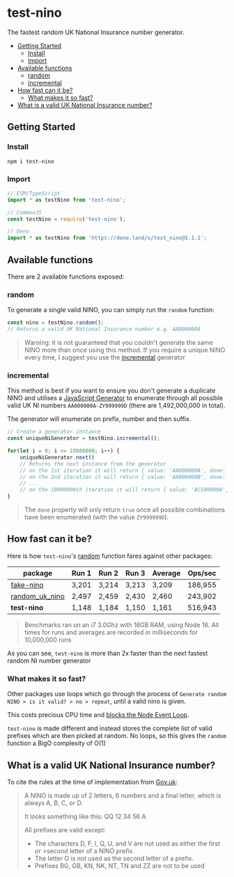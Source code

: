 # test-nino

The fastest random UK National Insurance number generator.

- [Getting Started](#getting-started)
  * [Install](#install)
  * [Import](#import)
- [Available functions](#available-functions)
  * [random](#random)
  * [incremental](#incremental)
- [How fast can it be?](#how-fast-can-it-be-)
  * [What makes it so fast?](#what-makes-it-so-fast-)
- [What is a valid UK National Insurance number?](#what-is-a-valid-uk-national-insurance-number-)

## Getting Started

### Install
```
npm i test-nino
```

### Import

 ```js
// ESM/TypeScript
import * as testNino from 'test-nino';

// CommonJS
const testNino = require('test-nino');

// Deno
import * as testNino from 'https://deno.land/x/test_nino@1.1.1';
```

## Available functions
There are 2 available functions exposed:

### random
To generate a single valid NINO, you can simply run the `random` function:
 ```js
const nino = testNino.random();
// Returns a valid UK National Insurance number e.g. AA000000A
```
> Warning: it is not guaranteed that you couldn't generate the same NINO more than once using this method. If you require a unique NINO every time, I suggest you use the [incremental](#incremental) generator

### incremental
This method is best if you want to ensure you don't generate a duplicate NINO and utilises a [JavaScript Generator](https://developer.mozilla.org/en-US/docs/Web/JavaScript/Reference/Global_Objects/Generator) to enumerate through all possible valid UK NI numbers `AA000000A-ZY999999D` (there are 1,492,000,000 in total). 

The generator will enumerate on prefix, number and then suffix.

```js
// Create a generator instance
const uniqueNiGenerator = testNino.incremental();

for(let i = 0; i <= 10000000; i++) {
    uniqueNiGenerator.next()
    // Returns the next instance from the generator
    // on the 1st iteration it will return { value: 'AA000000A', done: false }
    // on the 2nd iteration it will return { value: 'AA000000B', done: false }
    // ...
    // on the 10000000th iteration it will return { value: 'AC500000A', done: false }
}
```

> The `done` property will only return `true` once all possible combinations have been enumerated (with the value `ZY999999D`).

## How fast can it be?
Here is how `test-nino`'s [random](#random) function fares against other packages:

| package                                                        | Run 1 | Run 2 | Run 3 | Average | Ops/sec |
|----------------------------------------------------------------|-------|-------|-------|---------|---------|
| [fake-nino](https://www.npmjs.com/package/fake-nino)           | 3,201 | 3,214 | 3,213 | 3,209   | 186,955 |
| [random_uk_nino](https://www.npmjs.com/package/random_uk_nino) | 2,497 | 2,459 | 2,430 | 2,460   | 243,902 |
| **test-nino**                                                  | 1,148 | 1,184 | 1,150 | 1,161   | 516,943 |

> Benchmarks ran on an i7 3.0Ghz with 16GB RAM, using Node 16. All times for runs and averages are recorded in milliseconds for 10,000,000 runs

As you can see, `test-nino` is more than 2x faster than the next fastest random NI number generator

### What makes it so fast?
Other packages use loops which go through the process of `Generate random NINO > is it valid? > no > repeat`, until a valid nino is given.

This costs precious CPU time and [blocks the Node Event Loop](https://nodejs.org/en/docs/guides/dont-block-the-event-loop/).

`test-nino` is made different and instead stores the complete list of valid prefixes which are then picked at random. No loops, so this gives the `random` function a BigO complexity of O(1)

## What is a valid UK National Insurance number?
To cite the rules at the time of implementation from [Gov.uk](https://www.gov.uk/hmrc-internal-manuals/national-insurance-manual/nim39110):
> A NINO is made up of 2 letters, 6 numbers and a final letter, which is always A, B, C, or D.
> 
> It looks something like this: QQ 12 34 56 A
>
>All prefixes are valid except:
>
>* The characters D, F, I, Q, U, and V are not used as either the first or >second letter of a NINO prefix.
>* The letter O is not used as the second letter of a prefix.
>* Prefixes BG, GB, KN, NK, NT, TN and ZZ are not to be used
